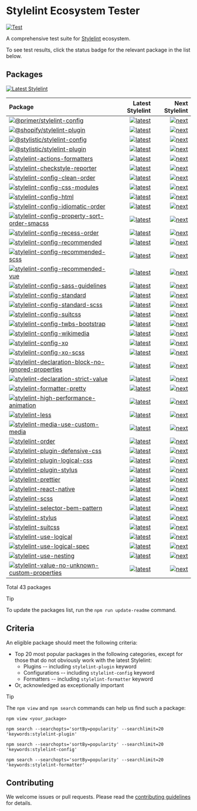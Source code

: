 # Stylelint Ecosystem Tester

[![Test](https://github.com/stylelint/stylelint-ecosystem-tester/actions/workflows/test.yml/badge.svg)](https://github.com/stylelint/stylelint-ecosystem-tester/actions/workflows/test.yml)

A comprehensive test suite for [Stylelint](https://stylelint.io) ecosystem.

To see test results, click the status badge for the relevant package in the list below.

## Packages

[![Latest Stylelint](https://img.shields.io/npm/v/stylelint.svg?label=Latest+Stylelint)](https://www.npmjs.com/package/stylelint)

<!-- START:PACKAGES -->

| Package                                                                                                                                                                                                                     |                                                                                                                                                                                                                                                                                                                        Latest Stylelint |                                                                                                                                                                                                                                                                                                                    Next Stylelint |
| :-------------------------------------------------------------------------------------------------------------------------------------------------------------------------------------------------------------------------- | --------------------------------------------------------------------------------------------------------------------------------------------------------------------------------------------------------------------------------------------------------------------------------------------------------------------------------------: | --------------------------------------------------------------------------------------------------------------------------------------------------------------------------------------------------------------------------------------------------------------------------------------------------------------------------------: |
| [![@primer/stylelint-config](https://img.shields.io/npm/v/@primer/stylelint-config.svg)](https://www.npmjs.com/package/@primer/stylelint-config)                                                                            |                                                     [![latest](https://github.com/stylelint/stylelint-ecosystem-tester/actions/workflows/test-package-primer-stylelint-config-0ab.latest.yml/badge.svg)](https://github.com/stylelint/stylelint-ecosystem-tester/actions/workflows/test-package-primer-stylelint-config-0ab.latest.yml) |                                                     [![next](https://github.com/stylelint/stylelint-ecosystem-tester/actions/workflows/test-package-primer-stylelint-config-0ab.next.yml/badge.svg)](https://github.com/stylelint/stylelint-ecosystem-tester/actions/workflows/test-package-primer-stylelint-config-0ab.next.yml) |
| [![@shopify/stylelint-plugin](https://img.shields.io/npm/v/@shopify/stylelint-plugin.svg)](https://www.npmjs.com/package/@shopify/stylelint-plugin)                                                                         |                                                   [![latest](https://github.com/stylelint/stylelint-ecosystem-tester/actions/workflows/test-package-shopify-stylelint-plugin-a90.latest.yml/badge.svg)](https://github.com/stylelint/stylelint-ecosystem-tester/actions/workflows/test-package-shopify-stylelint-plugin-a90.latest.yml) |                                                   [![next](https://github.com/stylelint/stylelint-ecosystem-tester/actions/workflows/test-package-shopify-stylelint-plugin-a90.next.yml/badge.svg)](https://github.com/stylelint/stylelint-ecosystem-tester/actions/workflows/test-package-shopify-stylelint-plugin-a90.next.yml) |
| [![@stylistic/stylelint-config](https://img.shields.io/npm/v/@stylistic/stylelint-config.svg)](https://www.npmjs.com/package/@stylistic/stylelint-config)                                                                   |                                               [![latest](https://github.com/stylelint/stylelint-ecosystem-tester/actions/workflows/test-package-stylistic-stylelint-config-52f.latest.yml/badge.svg)](https://github.com/stylelint/stylelint-ecosystem-tester/actions/workflows/test-package-stylistic-stylelint-config-52f.latest.yml) |                                               [![next](https://github.com/stylelint/stylelint-ecosystem-tester/actions/workflows/test-package-stylistic-stylelint-config-52f.next.yml/badge.svg)](https://github.com/stylelint/stylelint-ecosystem-tester/actions/workflows/test-package-stylistic-stylelint-config-52f.next.yml) |
| [![@stylistic/stylelint-plugin](https://img.shields.io/npm/v/@stylistic/stylelint-plugin.svg)](https://www.npmjs.com/package/@stylistic/stylelint-plugin)                                                                   |                                               [![latest](https://github.com/stylelint/stylelint-ecosystem-tester/actions/workflows/test-package-stylistic-stylelint-plugin-ee6.latest.yml/badge.svg)](https://github.com/stylelint/stylelint-ecosystem-tester/actions/workflows/test-package-stylistic-stylelint-plugin-ee6.latest.yml) |                                               [![next](https://github.com/stylelint/stylelint-ecosystem-tester/actions/workflows/test-package-stylistic-stylelint-plugin-ee6.next.yml/badge.svg)](https://github.com/stylelint/stylelint-ecosystem-tester/actions/workflows/test-package-stylistic-stylelint-plugin-ee6.next.yml) |
| [![stylelint-actions-formatters](https://img.shields.io/npm/v/stylelint-actions-formatters.svg)](https://www.npmjs.com/package/stylelint-actions-formatters)                                                                |                                           [![latest](https://github.com/stylelint/stylelint-ecosystem-tester/actions/workflows/test-package-stylelint-actions-formatters-e5a.latest.yml/badge.svg)](https://github.com/stylelint/stylelint-ecosystem-tester/actions/workflows/test-package-stylelint-actions-formatters-e5a.latest.yml) |                                           [![next](https://github.com/stylelint/stylelint-ecosystem-tester/actions/workflows/test-package-stylelint-actions-formatters-e5a.next.yml/badge.svg)](https://github.com/stylelint/stylelint-ecosystem-tester/actions/workflows/test-package-stylelint-actions-formatters-e5a.next.yml) |
| [![stylelint-checkstyle-reporter](https://img.shields.io/npm/v/stylelint-checkstyle-reporter.svg)](https://www.npmjs.com/package/stylelint-checkstyle-reporter)                                                             |                                         [![latest](https://github.com/stylelint/stylelint-ecosystem-tester/actions/workflows/test-package-stylelint-checkstyle-reporter-af7.latest.yml/badge.svg)](https://github.com/stylelint/stylelint-ecosystem-tester/actions/workflows/test-package-stylelint-checkstyle-reporter-af7.latest.yml) |                                         [![next](https://github.com/stylelint/stylelint-ecosystem-tester/actions/workflows/test-package-stylelint-checkstyle-reporter-af7.next.yml/badge.svg)](https://github.com/stylelint/stylelint-ecosystem-tester/actions/workflows/test-package-stylelint-checkstyle-reporter-af7.next.yml) |
| [![stylelint-config-clean-order](https://img.shields.io/npm/v/stylelint-config-clean-order.svg)](https://www.npmjs.com/package/stylelint-config-clean-order)                                                                |                                           [![latest](https://github.com/stylelint/stylelint-ecosystem-tester/actions/workflows/test-package-stylelint-config-clean-order-cd2.latest.yml/badge.svg)](https://github.com/stylelint/stylelint-ecosystem-tester/actions/workflows/test-package-stylelint-config-clean-order-cd2.latest.yml) |                                           [![next](https://github.com/stylelint/stylelint-ecosystem-tester/actions/workflows/test-package-stylelint-config-clean-order-cd2.next.yml/badge.svg)](https://github.com/stylelint/stylelint-ecosystem-tester/actions/workflows/test-package-stylelint-config-clean-order-cd2.next.yml) |
| [![stylelint-config-css-modules](https://img.shields.io/npm/v/stylelint-config-css-modules.svg)](https://www.npmjs.com/package/stylelint-config-css-modules)                                                                |                                           [![latest](https://github.com/stylelint/stylelint-ecosystem-tester/actions/workflows/test-package-stylelint-config-css-modules-385.latest.yml/badge.svg)](https://github.com/stylelint/stylelint-ecosystem-tester/actions/workflows/test-package-stylelint-config-css-modules-385.latest.yml) |                                           [![next](https://github.com/stylelint/stylelint-ecosystem-tester/actions/workflows/test-package-stylelint-config-css-modules-385.next.yml/badge.svg)](https://github.com/stylelint/stylelint-ecosystem-tester/actions/workflows/test-package-stylelint-config-css-modules-385.next.yml) |
| [![stylelint-config-html](https://img.shields.io/npm/v/stylelint-config-html.svg)](https://www.npmjs.com/package/stylelint-config-html)                                                                                     |                                                         [![latest](https://github.com/stylelint/stylelint-ecosystem-tester/actions/workflows/test-package-stylelint-config-html-9b8.latest.yml/badge.svg)](https://github.com/stylelint/stylelint-ecosystem-tester/actions/workflows/test-package-stylelint-config-html-9b8.latest.yml) |                                                         [![next](https://github.com/stylelint/stylelint-ecosystem-tester/actions/workflows/test-package-stylelint-config-html-9b8.next.yml/badge.svg)](https://github.com/stylelint/stylelint-ecosystem-tester/actions/workflows/test-package-stylelint-config-html-9b8.next.yml) |
| [![stylelint-config-idiomatic-order](https://img.shields.io/npm/v/stylelint-config-idiomatic-order.svg)](https://www.npmjs.com/package/stylelint-config-idiomatic-order)                                                    |                                   [![latest](https://github.com/stylelint/stylelint-ecosystem-tester/actions/workflows/test-package-stylelint-config-idiomatic-order-9b1.latest.yml/badge.svg)](https://github.com/stylelint/stylelint-ecosystem-tester/actions/workflows/test-package-stylelint-config-idiomatic-order-9b1.latest.yml) |                                   [![next](https://github.com/stylelint/stylelint-ecosystem-tester/actions/workflows/test-package-stylelint-config-idiomatic-order-9b1.next.yml/badge.svg)](https://github.com/stylelint/stylelint-ecosystem-tester/actions/workflows/test-package-stylelint-config-idiomatic-order-9b1.next.yml) |
| [![stylelint-config-property-sort-order-smacss](https://img.shields.io/npm/v/stylelint-config-property-sort-order-smacss.svg)](https://www.npmjs.com/package/stylelint-config-property-sort-order-smacss)                   |             [![latest](https://github.com/stylelint/stylelint-ecosystem-tester/actions/workflows/test-package-stylelint-config-property-sort-order-smacss-d0d.latest.yml/badge.svg)](https://github.com/stylelint/stylelint-ecosystem-tester/actions/workflows/test-package-stylelint-config-property-sort-order-smacss-d0d.latest.yml) |             [![next](https://github.com/stylelint/stylelint-ecosystem-tester/actions/workflows/test-package-stylelint-config-property-sort-order-smacss-d0d.next.yml/badge.svg)](https://github.com/stylelint/stylelint-ecosystem-tester/actions/workflows/test-package-stylelint-config-property-sort-order-smacss-d0d.next.yml) |
| [![stylelint-config-recess-order](https://img.shields.io/npm/v/stylelint-config-recess-order.svg)](https://www.npmjs.com/package/stylelint-config-recess-order)                                                             |                                         [![latest](https://github.com/stylelint/stylelint-ecosystem-tester/actions/workflows/test-package-stylelint-config-recess-order-9f7.latest.yml/badge.svg)](https://github.com/stylelint/stylelint-ecosystem-tester/actions/workflows/test-package-stylelint-config-recess-order-9f7.latest.yml) |                                         [![next](https://github.com/stylelint/stylelint-ecosystem-tester/actions/workflows/test-package-stylelint-config-recess-order-9f7.next.yml/badge.svg)](https://github.com/stylelint/stylelint-ecosystem-tester/actions/workflows/test-package-stylelint-config-recess-order-9f7.next.yml) |
| [![stylelint-config-recommended](https://img.shields.io/npm/v/stylelint-config-recommended.svg)](https://www.npmjs.com/package/stylelint-config-recommended)                                                                |                                           [![latest](https://github.com/stylelint/stylelint-ecosystem-tester/actions/workflows/test-package-stylelint-config-recommended-64e.latest.yml/badge.svg)](https://github.com/stylelint/stylelint-ecosystem-tester/actions/workflows/test-package-stylelint-config-recommended-64e.latest.yml) |                                           [![next](https://github.com/stylelint/stylelint-ecosystem-tester/actions/workflows/test-package-stylelint-config-recommended-64e.next.yml/badge.svg)](https://github.com/stylelint/stylelint-ecosystem-tester/actions/workflows/test-package-stylelint-config-recommended-64e.next.yml) |
| [![stylelint-config-recommended-scss](https://img.shields.io/npm/v/stylelint-config-recommended-scss.svg)](https://www.npmjs.com/package/stylelint-config-recommended-scss)                                                 |                                 [![latest](https://github.com/stylelint/stylelint-ecosystem-tester/actions/workflows/test-package-stylelint-config-recommended-scss-362.latest.yml/badge.svg)](https://github.com/stylelint/stylelint-ecosystem-tester/actions/workflows/test-package-stylelint-config-recommended-scss-362.latest.yml) |                                 [![next](https://github.com/stylelint/stylelint-ecosystem-tester/actions/workflows/test-package-stylelint-config-recommended-scss-362.next.yml/badge.svg)](https://github.com/stylelint/stylelint-ecosystem-tester/actions/workflows/test-package-stylelint-config-recommended-scss-362.next.yml) |
| [![stylelint-config-recommended-vue](https://img.shields.io/npm/v/stylelint-config-recommended-vue.svg)](https://www.npmjs.com/package/stylelint-config-recommended-vue)                                                    |                                   [![latest](https://github.com/stylelint/stylelint-ecosystem-tester/actions/workflows/test-package-stylelint-config-recommended-vue-162.latest.yml/badge.svg)](https://github.com/stylelint/stylelint-ecosystem-tester/actions/workflows/test-package-stylelint-config-recommended-vue-162.latest.yml) |                                   [![next](https://github.com/stylelint/stylelint-ecosystem-tester/actions/workflows/test-package-stylelint-config-recommended-vue-162.next.yml/badge.svg)](https://github.com/stylelint/stylelint-ecosystem-tester/actions/workflows/test-package-stylelint-config-recommended-vue-162.next.yml) |
| [![stylelint-config-sass-guidelines](https://img.shields.io/npm/v/stylelint-config-sass-guidelines.svg)](https://www.npmjs.com/package/stylelint-config-sass-guidelines)                                                    |                                   [![latest](https://github.com/stylelint/stylelint-ecosystem-tester/actions/workflows/test-package-stylelint-config-sass-guidelines-324.latest.yml/badge.svg)](https://github.com/stylelint/stylelint-ecosystem-tester/actions/workflows/test-package-stylelint-config-sass-guidelines-324.latest.yml) |                                   [![next](https://github.com/stylelint/stylelint-ecosystem-tester/actions/workflows/test-package-stylelint-config-sass-guidelines-324.next.yml/badge.svg)](https://github.com/stylelint/stylelint-ecosystem-tester/actions/workflows/test-package-stylelint-config-sass-guidelines-324.next.yml) |
| [![stylelint-config-standard](https://img.shields.io/npm/v/stylelint-config-standard.svg)](https://www.npmjs.com/package/stylelint-config-standard)                                                                         |                                                 [![latest](https://github.com/stylelint/stylelint-ecosystem-tester/actions/workflows/test-package-stylelint-config-standard-a28.latest.yml/badge.svg)](https://github.com/stylelint/stylelint-ecosystem-tester/actions/workflows/test-package-stylelint-config-standard-a28.latest.yml) |                                                 [![next](https://github.com/stylelint/stylelint-ecosystem-tester/actions/workflows/test-package-stylelint-config-standard-a28.next.yml/badge.svg)](https://github.com/stylelint/stylelint-ecosystem-tester/actions/workflows/test-package-stylelint-config-standard-a28.next.yml) |
| [![stylelint-config-standard-scss](https://img.shields.io/npm/v/stylelint-config-standard-scss.svg)](https://www.npmjs.com/package/stylelint-config-standard-scss)                                                          |                                       [![latest](https://github.com/stylelint/stylelint-ecosystem-tester/actions/workflows/test-package-stylelint-config-standard-scss-371.latest.yml/badge.svg)](https://github.com/stylelint/stylelint-ecosystem-tester/actions/workflows/test-package-stylelint-config-standard-scss-371.latest.yml) |                                       [![next](https://github.com/stylelint/stylelint-ecosystem-tester/actions/workflows/test-package-stylelint-config-standard-scss-371.next.yml/badge.svg)](https://github.com/stylelint/stylelint-ecosystem-tester/actions/workflows/test-package-stylelint-config-standard-scss-371.next.yml) |
| [![stylelint-config-suitcss](https://img.shields.io/npm/v/stylelint-config-suitcss.svg)](https://www.npmjs.com/package/stylelint-config-suitcss)                                                                            |                                                   [![latest](https://github.com/stylelint/stylelint-ecosystem-tester/actions/workflows/test-package-stylelint-config-suitcss-dc2.latest.yml/badge.svg)](https://github.com/stylelint/stylelint-ecosystem-tester/actions/workflows/test-package-stylelint-config-suitcss-dc2.latest.yml) |                                                   [![next](https://github.com/stylelint/stylelint-ecosystem-tester/actions/workflows/test-package-stylelint-config-suitcss-dc2.next.yml/badge.svg)](https://github.com/stylelint/stylelint-ecosystem-tester/actions/workflows/test-package-stylelint-config-suitcss-dc2.next.yml) |
| [![stylelint-config-twbs-bootstrap](https://img.shields.io/npm/v/stylelint-config-twbs-bootstrap.svg)](https://www.npmjs.com/package/stylelint-config-twbs-bootstrap)                                                       |                                     [![latest](https://github.com/stylelint/stylelint-ecosystem-tester/actions/workflows/test-package-stylelint-config-twbs-bootstrap-73d.latest.yml/badge.svg)](https://github.com/stylelint/stylelint-ecosystem-tester/actions/workflows/test-package-stylelint-config-twbs-bootstrap-73d.latest.yml) |                                     [![next](https://github.com/stylelint/stylelint-ecosystem-tester/actions/workflows/test-package-stylelint-config-twbs-bootstrap-73d.next.yml/badge.svg)](https://github.com/stylelint/stylelint-ecosystem-tester/actions/workflows/test-package-stylelint-config-twbs-bootstrap-73d.next.yml) |
| [![stylelint-config-wikimedia](https://img.shields.io/npm/v/stylelint-config-wikimedia.svg)](https://www.npmjs.com/package/stylelint-config-wikimedia)                                                                      |                                               [![latest](https://github.com/stylelint/stylelint-ecosystem-tester/actions/workflows/test-package-stylelint-config-wikimedia-11d.latest.yml/badge.svg)](https://github.com/stylelint/stylelint-ecosystem-tester/actions/workflows/test-package-stylelint-config-wikimedia-11d.latest.yml) |                                               [![next](https://github.com/stylelint/stylelint-ecosystem-tester/actions/workflows/test-package-stylelint-config-wikimedia-11d.next.yml/badge.svg)](https://github.com/stylelint/stylelint-ecosystem-tester/actions/workflows/test-package-stylelint-config-wikimedia-11d.next.yml) |
| [![stylelint-config-xo](https://img.shields.io/npm/v/stylelint-config-xo.svg)](https://www.npmjs.com/package/stylelint-config-xo)                                                                                           |                                                             [![latest](https://github.com/stylelint/stylelint-ecosystem-tester/actions/workflows/test-package-stylelint-config-xo-b17.latest.yml/badge.svg)](https://github.com/stylelint/stylelint-ecosystem-tester/actions/workflows/test-package-stylelint-config-xo-b17.latest.yml) |                                                             [![next](https://github.com/stylelint/stylelint-ecosystem-tester/actions/workflows/test-package-stylelint-config-xo-b17.next.yml/badge.svg)](https://github.com/stylelint/stylelint-ecosystem-tester/actions/workflows/test-package-stylelint-config-xo-b17.next.yml) |
| [![stylelint-config-xo-scss](https://img.shields.io/npm/v/stylelint-config-xo-scss.svg)](https://www.npmjs.com/package/stylelint-config-xo-scss)                                                                            |                                                   [![latest](https://github.com/stylelint/stylelint-ecosystem-tester/actions/workflows/test-package-stylelint-config-xo-scss-2f1.latest.yml/badge.svg)](https://github.com/stylelint/stylelint-ecosystem-tester/actions/workflows/test-package-stylelint-config-xo-scss-2f1.latest.yml) |                                                   [![next](https://github.com/stylelint/stylelint-ecosystem-tester/actions/workflows/test-package-stylelint-config-xo-scss-2f1.next.yml/badge.svg)](https://github.com/stylelint/stylelint-ecosystem-tester/actions/workflows/test-package-stylelint-config-xo-scss-2f1.next.yml) |
| [![stylelint-declaration-block-no-ignored-properties](https://img.shields.io/npm/v/stylelint-declaration-block-no-ignored-properties.svg)](https://www.npmjs.com/package/stylelint-declaration-block-no-ignored-properties) | [![latest](https://github.com/stylelint/stylelint-ecosystem-tester/actions/workflows/test-package-stylelint-declaration-block-no-ignored-properties-a66.latest.yml/badge.svg)](https://github.com/stylelint/stylelint-ecosystem-tester/actions/workflows/test-package-stylelint-declaration-block-no-ignored-properties-a66.latest.yml) | [![next](https://github.com/stylelint/stylelint-ecosystem-tester/actions/workflows/test-package-stylelint-declaration-block-no-ignored-properties-a66.next.yml/badge.svg)](https://github.com/stylelint/stylelint-ecosystem-tester/actions/workflows/test-package-stylelint-declaration-block-no-ignored-properties-a66.next.yml) |
| [![stylelint-declaration-strict-value](https://img.shields.io/npm/v/stylelint-declaration-strict-value.svg)](https://www.npmjs.com/package/stylelint-declaration-strict-value)                                              |                               [![latest](https://github.com/stylelint/stylelint-ecosystem-tester/actions/workflows/test-package-stylelint-declaration-strict-value-dec.latest.yml/badge.svg)](https://github.com/stylelint/stylelint-ecosystem-tester/actions/workflows/test-package-stylelint-declaration-strict-value-dec.latest.yml) |                               [![next](https://github.com/stylelint/stylelint-ecosystem-tester/actions/workflows/test-package-stylelint-declaration-strict-value-dec.next.yml/badge.svg)](https://github.com/stylelint/stylelint-ecosystem-tester/actions/workflows/test-package-stylelint-declaration-strict-value-dec.next.yml) |
| [![stylelint-formatter-pretty](https://img.shields.io/npm/v/stylelint-formatter-pretty.svg)](https://www.npmjs.com/package/stylelint-formatter-pretty)                                                                      |                                               [![latest](https://github.com/stylelint/stylelint-ecosystem-tester/actions/workflows/test-package-stylelint-formatter-pretty-235.latest.yml/badge.svg)](https://github.com/stylelint/stylelint-ecosystem-tester/actions/workflows/test-package-stylelint-formatter-pretty-235.latest.yml) |                                               [![next](https://github.com/stylelint/stylelint-ecosystem-tester/actions/workflows/test-package-stylelint-formatter-pretty-235.next.yml/badge.svg)](https://github.com/stylelint/stylelint-ecosystem-tester/actions/workflows/test-package-stylelint-formatter-pretty-235.next.yml) |
| [![stylelint-high-performance-animation](https://img.shields.io/npm/v/stylelint-high-performance-animation.svg)](https://www.npmjs.com/package/stylelint-high-performance-animation)                                        |                           [![latest](https://github.com/stylelint/stylelint-ecosystem-tester/actions/workflows/test-package-stylelint-high-performance-animation-379.latest.yml/badge.svg)](https://github.com/stylelint/stylelint-ecosystem-tester/actions/workflows/test-package-stylelint-high-performance-animation-379.latest.yml) |                           [![next](https://github.com/stylelint/stylelint-ecosystem-tester/actions/workflows/test-package-stylelint-high-performance-animation-379.next.yml/badge.svg)](https://github.com/stylelint/stylelint-ecosystem-tester/actions/workflows/test-package-stylelint-high-performance-animation-379.next.yml) |
| [![stylelint-less](https://img.shields.io/npm/v/stylelint-less.svg)](https://www.npmjs.com/package/stylelint-less)                                                                                                          |                                                                       [![latest](https://github.com/stylelint/stylelint-ecosystem-tester/actions/workflows/test-package-stylelint-less-d99.latest.yml/badge.svg)](https://github.com/stylelint/stylelint-ecosystem-tester/actions/workflows/test-package-stylelint-less-d99.latest.yml) |                                                                       [![next](https://github.com/stylelint/stylelint-ecosystem-tester/actions/workflows/test-package-stylelint-less-d99.next.yml/badge.svg)](https://github.com/stylelint/stylelint-ecosystem-tester/actions/workflows/test-package-stylelint-less-d99.next.yml) |
| [![stylelint-media-use-custom-media](https://img.shields.io/npm/v/stylelint-media-use-custom-media.svg)](https://www.npmjs.com/package/stylelint-media-use-custom-media)                                                    |                                   [![latest](https://github.com/stylelint/stylelint-ecosystem-tester/actions/workflows/test-package-stylelint-media-use-custom-media-60a.latest.yml/badge.svg)](https://github.com/stylelint/stylelint-ecosystem-tester/actions/workflows/test-package-stylelint-media-use-custom-media-60a.latest.yml) |                                   [![next](https://github.com/stylelint/stylelint-ecosystem-tester/actions/workflows/test-package-stylelint-media-use-custom-media-60a.next.yml/badge.svg)](https://github.com/stylelint/stylelint-ecosystem-tester/actions/workflows/test-package-stylelint-media-use-custom-media-60a.next.yml) |
| [![stylelint-order](https://img.shields.io/npm/v/stylelint-order.svg)](https://www.npmjs.com/package/stylelint-order)                                                                                                       |                                                                     [![latest](https://github.com/stylelint/stylelint-ecosystem-tester/actions/workflows/test-package-stylelint-order-7f4.latest.yml/badge.svg)](https://github.com/stylelint/stylelint-ecosystem-tester/actions/workflows/test-package-stylelint-order-7f4.latest.yml) |                                                                     [![next](https://github.com/stylelint/stylelint-ecosystem-tester/actions/workflows/test-package-stylelint-order-7f4.next.yml/badge.svg)](https://github.com/stylelint/stylelint-ecosystem-tester/actions/workflows/test-package-stylelint-order-7f4.next.yml) |
| [![stylelint-plugin-defensive-css](https://img.shields.io/npm/v/stylelint-plugin-defensive-css.svg)](https://www.npmjs.com/package/stylelint-plugin-defensive-css)                                                          |                                       [![latest](https://github.com/stylelint/stylelint-ecosystem-tester/actions/workflows/test-package-stylelint-plugin-defensive-css-558.latest.yml/badge.svg)](https://github.com/stylelint/stylelint-ecosystem-tester/actions/workflows/test-package-stylelint-plugin-defensive-css-558.latest.yml) |                                       [![next](https://github.com/stylelint/stylelint-ecosystem-tester/actions/workflows/test-package-stylelint-plugin-defensive-css-558.next.yml/badge.svg)](https://github.com/stylelint/stylelint-ecosystem-tester/actions/workflows/test-package-stylelint-plugin-defensive-css-558.next.yml) |
| [![stylelint-plugin-logical-css](https://img.shields.io/npm/v/stylelint-plugin-logical-css.svg)](https://www.npmjs.com/package/stylelint-plugin-logical-css)                                                                |                                           [![latest](https://github.com/stylelint/stylelint-ecosystem-tester/actions/workflows/test-package-stylelint-plugin-logical-css-948.latest.yml/badge.svg)](https://github.com/stylelint/stylelint-ecosystem-tester/actions/workflows/test-package-stylelint-plugin-logical-css-948.latest.yml) |                                           [![next](https://github.com/stylelint/stylelint-ecosystem-tester/actions/workflows/test-package-stylelint-plugin-logical-css-948.next.yml/badge.svg)](https://github.com/stylelint/stylelint-ecosystem-tester/actions/workflows/test-package-stylelint-plugin-logical-css-948.next.yml) |
| [![stylelint-plugin-stylus](https://img.shields.io/npm/v/stylelint-plugin-stylus.svg)](https://www.npmjs.com/package/stylelint-plugin-stylus)                                                                               |                                                     [![latest](https://github.com/stylelint/stylelint-ecosystem-tester/actions/workflows/test-package-stylelint-plugin-stylus-8e7.latest.yml/badge.svg)](https://github.com/stylelint/stylelint-ecosystem-tester/actions/workflows/test-package-stylelint-plugin-stylus-8e7.latest.yml) |                                                     [![next](https://github.com/stylelint/stylelint-ecosystem-tester/actions/workflows/test-package-stylelint-plugin-stylus-8e7.next.yml/badge.svg)](https://github.com/stylelint/stylelint-ecosystem-tester/actions/workflows/test-package-stylelint-plugin-stylus-8e7.next.yml) |
| [![stylelint-prettier](https://img.shields.io/npm/v/stylelint-prettier.svg)](https://www.npmjs.com/package/stylelint-prettier)                                                                                              |                                                               [![latest](https://github.com/stylelint/stylelint-ecosystem-tester/actions/workflows/test-package-stylelint-prettier-db4.latest.yml/badge.svg)](https://github.com/stylelint/stylelint-ecosystem-tester/actions/workflows/test-package-stylelint-prettier-db4.latest.yml) |                                                               [![next](https://github.com/stylelint/stylelint-ecosystem-tester/actions/workflows/test-package-stylelint-prettier-db4.next.yml/badge.svg)](https://github.com/stylelint/stylelint-ecosystem-tester/actions/workflows/test-package-stylelint-prettier-db4.next.yml) |
| [![stylelint-react-native](https://img.shields.io/npm/v/stylelint-react-native.svg)](https://www.npmjs.com/package/stylelint-react-native)                                                                                  |                                                       [![latest](https://github.com/stylelint/stylelint-ecosystem-tester/actions/workflows/test-package-stylelint-react-native-1b4.latest.yml/badge.svg)](https://github.com/stylelint/stylelint-ecosystem-tester/actions/workflows/test-package-stylelint-react-native-1b4.latest.yml) |                                                       [![next](https://github.com/stylelint/stylelint-ecosystem-tester/actions/workflows/test-package-stylelint-react-native-1b4.next.yml/badge.svg)](https://github.com/stylelint/stylelint-ecosystem-tester/actions/workflows/test-package-stylelint-react-native-1b4.next.yml) |
| [![stylelint-scss](https://img.shields.io/npm/v/stylelint-scss.svg)](https://www.npmjs.com/package/stylelint-scss)                                                                                                          |                                                                       [![latest](https://github.com/stylelint/stylelint-ecosystem-tester/actions/workflows/test-package-stylelint-scss-d08.latest.yml/badge.svg)](https://github.com/stylelint/stylelint-ecosystem-tester/actions/workflows/test-package-stylelint-scss-d08.latest.yml) |                                                                       [![next](https://github.com/stylelint/stylelint-ecosystem-tester/actions/workflows/test-package-stylelint-scss-d08.next.yml/badge.svg)](https://github.com/stylelint/stylelint-ecosystem-tester/actions/workflows/test-package-stylelint-scss-d08.next.yml) |
| [![stylelint-selector-bem-pattern](https://img.shields.io/npm/v/stylelint-selector-bem-pattern.svg)](https://www.npmjs.com/package/stylelint-selector-bem-pattern)                                                          |                                       [![latest](https://github.com/stylelint/stylelint-ecosystem-tester/actions/workflows/test-package-stylelint-selector-bem-pattern-93e.latest.yml/badge.svg)](https://github.com/stylelint/stylelint-ecosystem-tester/actions/workflows/test-package-stylelint-selector-bem-pattern-93e.latest.yml) |                                       [![next](https://github.com/stylelint/stylelint-ecosystem-tester/actions/workflows/test-package-stylelint-selector-bem-pattern-93e.next.yml/badge.svg)](https://github.com/stylelint/stylelint-ecosystem-tester/actions/workflows/test-package-stylelint-selector-bem-pattern-93e.next.yml) |
| [![stylelint-stylus](https://img.shields.io/npm/v/stylelint-stylus.svg)](https://www.npmjs.com/package/stylelint-stylus)                                                                                                    |                                                                   [![latest](https://github.com/stylelint/stylelint-ecosystem-tester/actions/workflows/test-package-stylelint-stylus-448.latest.yml/badge.svg)](https://github.com/stylelint/stylelint-ecosystem-tester/actions/workflows/test-package-stylelint-stylus-448.latest.yml) |                                                                   [![next](https://github.com/stylelint/stylelint-ecosystem-tester/actions/workflows/test-package-stylelint-stylus-448.next.yml/badge.svg)](https://github.com/stylelint/stylelint-ecosystem-tester/actions/workflows/test-package-stylelint-stylus-448.next.yml) |
| [![stylelint-suitcss](https://img.shields.io/npm/v/stylelint-suitcss.svg)](https://www.npmjs.com/package/stylelint-suitcss)                                                                                                 |                                                                 [![latest](https://github.com/stylelint/stylelint-ecosystem-tester/actions/workflows/test-package-stylelint-suitcss-968.latest.yml/badge.svg)](https://github.com/stylelint/stylelint-ecosystem-tester/actions/workflows/test-package-stylelint-suitcss-968.latest.yml) |                                                                 [![next](https://github.com/stylelint/stylelint-ecosystem-tester/actions/workflows/test-package-stylelint-suitcss-968.next.yml/badge.svg)](https://github.com/stylelint/stylelint-ecosystem-tester/actions/workflows/test-package-stylelint-suitcss-968.next.yml) |
| [![stylelint-use-logical](https://img.shields.io/npm/v/stylelint-use-logical.svg)](https://www.npmjs.com/package/stylelint-use-logical)                                                                                     |                                                         [![latest](https://github.com/stylelint/stylelint-ecosystem-tester/actions/workflows/test-package-stylelint-use-logical-b8e.latest.yml/badge.svg)](https://github.com/stylelint/stylelint-ecosystem-tester/actions/workflows/test-package-stylelint-use-logical-b8e.latest.yml) |                                                         [![next](https://github.com/stylelint/stylelint-ecosystem-tester/actions/workflows/test-package-stylelint-use-logical-b8e.next.yml/badge.svg)](https://github.com/stylelint/stylelint-ecosystem-tester/actions/workflows/test-package-stylelint-use-logical-b8e.next.yml) |
| [![stylelint-use-logical-spec](https://img.shields.io/npm/v/stylelint-use-logical-spec.svg)](https://www.npmjs.com/package/stylelint-use-logical-spec)                                                                      |                                               [![latest](https://github.com/stylelint/stylelint-ecosystem-tester/actions/workflows/test-package-stylelint-use-logical-spec-a36.latest.yml/badge.svg)](https://github.com/stylelint/stylelint-ecosystem-tester/actions/workflows/test-package-stylelint-use-logical-spec-a36.latest.yml) |                                               [![next](https://github.com/stylelint/stylelint-ecosystem-tester/actions/workflows/test-package-stylelint-use-logical-spec-a36.next.yml/badge.svg)](https://github.com/stylelint/stylelint-ecosystem-tester/actions/workflows/test-package-stylelint-use-logical-spec-a36.next.yml) |
| [![stylelint-use-nesting](https://img.shields.io/npm/v/stylelint-use-nesting.svg)](https://www.npmjs.com/package/stylelint-use-nesting)                                                                                     |                                                         [![latest](https://github.com/stylelint/stylelint-ecosystem-tester/actions/workflows/test-package-stylelint-use-nesting-54f.latest.yml/badge.svg)](https://github.com/stylelint/stylelint-ecosystem-tester/actions/workflows/test-package-stylelint-use-nesting-54f.latest.yml) |                                                         [![next](https://github.com/stylelint/stylelint-ecosystem-tester/actions/workflows/test-package-stylelint-use-nesting-54f.next.yml/badge.svg)](https://github.com/stylelint/stylelint-ecosystem-tester/actions/workflows/test-package-stylelint-use-nesting-54f.next.yml) |
| [![stylelint-value-no-unknown-custom-properties](https://img.shields.io/npm/v/stylelint-value-no-unknown-custom-properties.svg)](https://www.npmjs.com/package/stylelint-value-no-unknown-custom-properties)                |           [![latest](https://github.com/stylelint/stylelint-ecosystem-tester/actions/workflows/test-package-stylelint-value-no-unknown-custom-properties-2f3.latest.yml/badge.svg)](https://github.com/stylelint/stylelint-ecosystem-tester/actions/workflows/test-package-stylelint-value-no-unknown-custom-properties-2f3.latest.yml) |           [![next](https://github.com/stylelint/stylelint-ecosystem-tester/actions/workflows/test-package-stylelint-value-no-unknown-custom-properties-2f3.next.yml/badge.svg)](https://github.com/stylelint/stylelint-ecosystem-tester/actions/workflows/test-package-stylelint-value-no-unknown-custom-properties-2f3.next.yml) |

Total 43 packages

<!-- END:PACKAGES -->

> [!TIP]
> To update the packages list, run the `npm run update-readme` command.

## Criteria

An eligible package should meet the following criteria:

- Top 20 most popular packages in the following categories, except for those that do not obviously work with the latest Stylelint:
  - Plugins -- including `stylelint-plugin` keyword
  - Configurations -- including `stylelint-config` keyword
  - Formatters -- including `stylelint-formatter` keyword
- Or, acknowledged as exceptionally important

> [!TIP]
> The `npm view` and `npm search` commands can help us find such a package:
>
> ```shell
> npm view <your_package>
> ```
>
> ```shell
> npm search --searchopts='sortBy=popularity' --searchlimit=20 'keywords:stylelint-plugin'
> ```
>
> ```shell
> npm search --searchopts='sortBy=popularity' --searchlimit=20 'keywords:stylelint-config'
> ```
>
> ```shell
> npm search --searchopts='sortBy=popularity' --searchlimit=20 'keywords:stylelint-formatter'
> ```

## Contributing

We welcome issues or pull requests. Please read the [contributing guidelines](CONTRIBUTING.md) for details.
